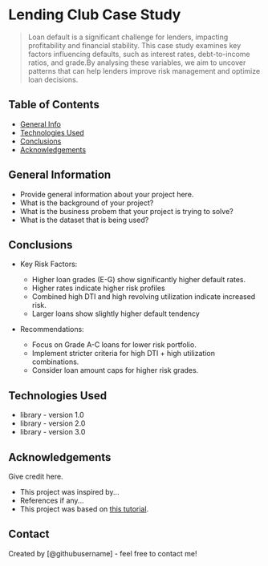 # Lending Club Case Study
> Loan default is a significant challenge for lenders, impacting profitability and financial stability. This case study examines key factors influencing defaults, such as interest rates, debt-to-income ratios, and grade.By analysing these variables, we aim to uncover patterns that can help lenders improve risk management and optimize loan decisions.


## Table of Contents
* [General Info](#general-information)
* [Technologies Used](#technologies-used)
* [Conclusions](#conclusions)
* [Acknowledgements](#acknowledgements)

<!-- You can include any other section that is pertinent to your problem -->

## General Information
- Provide general information about your project here.
- What is the background of your project?
- What is the business probem that your project is trying to solve?
- What is the dataset that is being used?

<!-- You don't have to answer all the questions - just the ones relevant to your project. -->

## Conclusions
- Key Risk Factors:
  * Higher loan grades (E-G) show significantly higher default rates.
  * Higher rates indicate higher risk profiles
  * Combined high DTI and high revolving utilization indicate increased risk.
  * Larger loans show slightly higher default tendency

- Recommendations:
  * Focus on Grade A-C loans for lower risk portfolio.
  * Implement stricter criteria for high DTI + high utilization combinations.
  * Consider loan amount caps for higher risk grades.

<!-- You don't have to answer all the questions - just the ones relevant to your project. -->


## Technologies Used
- library - version 1.0
- library - version 2.0
- library - version 3.0

<!-- As the libraries versions keep on changing, it is recommended to mention the version of library used in this project -->

## Acknowledgements
Give credit here.
- This project was inspired by...
- References if any...
- This project was based on [this tutorial](https://www.example.com).


## Contact
Created by [@githubusername] - feel free to contact me!


<!-- Optional -->
<!-- ## License -->
<!-- This project is open source and available under the [... License](). -->

<!-- You don't have to include all sections - just the one's relevant to your project -->
